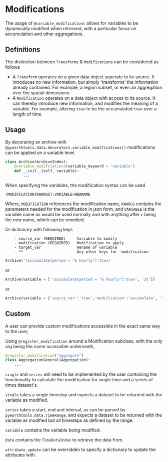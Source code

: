 # Modifications

The usage of `@variable_modifications` allows for variables to be dynamically modified when retrieved, with a particular focus on accumulation and other aggregations.

## Definitions

The distinction between `Transforms` & `Modifications` can be considered as follows

- A `Transform` operates on a given data object seperate to its source. It introduces no new information, but simply 'transforms' the information already contained. For example, a region subset, or even an aggregation over the spatial dimensions.
- A `Modification` operates on a data object with access to its source. It can thereby introduce new information, and modifies the meaning of a variable. For example, altering `tcwv` to be the accumulated `tcwv` over a length of time.

## Usage

By decorating an archive with `@pyearthtools.data.decorators.variable_modifications()` modifications can be applied on a variable level.

```python
class Archive(ArchiveIndex):
    @variable_modifications(variable_keyword = 'variable')
    def __init__(self, variable):
        ...
```

When specifying the variables, the modification syntax can be used

```!MODIFICATION[KWARGS]:VARIABLE>NEWNAME```

Where, `MODIFICATION` references the modification name, `KWARGS` contains the parameters needed for the modification in json form, and `VARIABLE` is the variable name as would be used normally and with anything after `>` being the new name, which can be ommited.

Or dictionary with following keys

```text
    - source_var (REQUIRED)     Variable to modify
    - modification (REQUIRED)   Modification to apply
    - target_var                Rename of variable
    - **                        Any other keys for `modification`
```

```python
Archive('!accumulate[period = "6 hourly"]:tcwv)
```

or

```python
Archive(variable = ['!accumulate[period = "6 hourly"]:tcwv', '2t'])
```

or

```python
Archive(variable = {'source_var':'tcwv','modification':'accumulate', 'target_var':'accum_tcwv', 'period':"6 hours"})
```


## Custom

A user can provide custom modifications accessible in the exact same way to the user,

Using `@register_modification` around a Modification subclass, with the only arg being the name accessible underneath,

```python
@register_modification("aggregate")
class AggregationGeneral(Aggregation):
    ...
```

`single` and `series` will need to be implemented by the user containing the functionality to calculate the modification for single time and a series of times dataset's.


`single` takes a single timestep and expects a dataset to be returned with the variable as modified.

`series` takes a start, end and interval, as can be parsed by `pyearthtools.data.TimeRange`, and expects 
a dataset to be returned with the variable as modified but all timesteps as defined by the range.

`variable` contains the variable being modified.

`data` contains the `TimeDataIndex` to retrieve the data from.

`attribute_update` can be overridden to specify a dictionary to update the attributes with.

